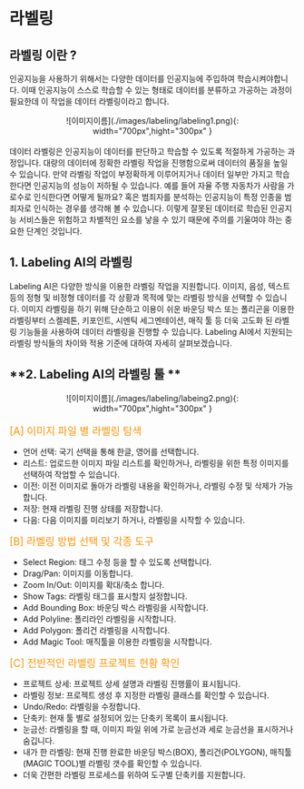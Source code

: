 
# **라벨링**

## **라벨링 이란 ?** 

인공지능을 사용하기 위해서는 다양한 데이터를 인공지능에 주입하여 학습시켜야합니다. 이때 인공지능이 스스로 학습할 수 있는 형태로 데이터를 분류하고 가공하는 과정이 필요한데 이 작업을 데이터 라벨링이라고 합니다.
 <center>
 ![이미지이름](./images/labeling/labeling1.png){: width="700px",hight="300px" }
</center>
<br>
데이터 라벨링은 인공지능이 데이터를 판단하고 학습할 수 있도록 적절하게 가공하는 과정입니다. 대량의 데이터에 정확한 라벨링 작업을 진행함으로써  데이터의 품질을 높일 수 있습니다. 만약 라벨링 작업이 부정확하게 이루어지거나 데이터 일부만 가지고 학습한다면  인공지능의 성능이 저하될 수 있습니다. 예를 들어 자율 주행 자동차가 사람을 가로수로 인식한다면 어떻게 될까요? 혹은 범죄자를 분석하는 인공지능이 특정 인종을 범죄자로 인식하는 경우를 생각해 볼 수 있습니다. 이렇게 잘못된 데이터로 학습된 인공지능 서비스들은 위험하고 차별적인 요소를 낳을 수 있기 때문에 주의를 기울여야 하는 중요한 단계인 것입니다.

## **1. Labeling AI의 라벨링**

Labeling AI은 다양한 방식을 이용한 라벨링 작업을 지원합니다. 이미지, 음성, 텍스트 등의 정형 및 비정형 데이터를 각 상황과 목적에 맞는 라벨링 방식을 선택할 수 있습니다. 이미지 라벨링을 하기 위해 단순하고 이용이 쉬운 바운딩 박스 또는 폴리곤을 이용한 라벨링부터 스켈레톤, 키포인트, 시멘틱 세그멘테이션, 매직 툴 등 더욱 고도화 된 라벨링 기능들을 사용하여 데이터 라벨링을 진행할 수 있습니다. Labeling AI에서 지원되는 라벨링 방식들의 차이와 적용 기준에 대하여 자세히 살펴보겠습니다.
<br>

## **2. Labeling AI의 라벨링 툴 **

<center>
 ![이미지이름](./images/labeling/labeing2.png){: width="700px",hight="300px" }
</center>
<br>
<font color = #FC9509 size=4 >[A] 이미지 파일 별 라벨링 탐색 </font>

- 언어 선택: 국기 선택을 통해 한글, 영어를 선택합니다.
- 리스트: 업로드한 이미지 파일 리스트를 확인하거나, 라벨링을 위한 특정 이미지를 선택하여 작업할 수 있습니다.
- 이전: 이전 이미지로 돌아가 라벨링 내용을 확인하거나, 라벨링 수정 및 삭제가 가능합니다.
- 저장: 현재 라벨링 진행 상태를 저장합니다.
- 다음: 다음 이미지를 미리보기 하거나, 라벨링을 시작할 수 있습니다.

<font color = #FC9509 size=4 >[B] 라벨링 방법 선택 및 각종 도구</font>

- Select Region: 태그 수정 등을 할 수 있도록 선택합니다.
- Drag/Pan: 이미지를 이동합니다.
- Zoom In/Out: 이미지를 확대/축소 합니다.
- Show Tags: 라벨링 태그를 표시할지 설정합니다.
- Add Bounding Box: 바운딩 박스 라벨링을 시작합니다.
- Add Polyline: 폴리라인 라벨링을 시작합니다.
- Add Polygon: 폴리건 라벨링을 시작합니다.
- Add Magic Tool: 매직툴을 이용한 라벨링을 시작합니다.

<font color = #FC9509 size=4 >[C] 전반적인 라벨링 프로젝트 현황 확인</font>

- 프로젝트 상세: 프로젝트 상세 설명과 라벨링 진행률이 표시됩니다.
- 라벨링 정보: 프로젝트 생성 후 지정한 라벨링 클래스를 확인할 수 있습니다.
- Undo/Redo: 라벨링을 수정합니다.
- 단축키: 현재 툴 별로 설정되어 있는 단축키 목록이 표시됩니다.
- 눈금선: 라벨링을 할 때, 이미지 파일 위에 가로 눈금선과 세로 눈금선을 표시하거나 숨깁니다.
- 내가 한 라벨링: 현재 진행 완료한 바운딩 박스(BOX), 폴리건(POLYGON), 매직툴(MAGIC TOOL)별 라벨링 갯수를 확인할 수 있습니다.
- 더욱 간편한 라벨링 프로세스를 위하여 도구별 단축키를 지원합니다.

<br>
<br>
